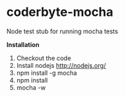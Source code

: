 coderbyte-mocha
===============

Node test stub for running mocha tests

**Installation**
1. Checkout the code
2. Install nodejs http://nodejs.org/
3. npm install -g mocha
4. npm install
5. mocha -w
